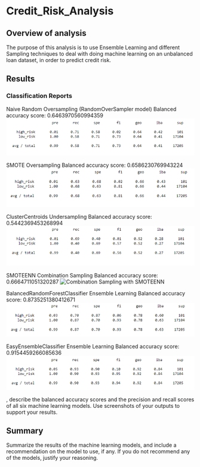 # Credit_Risk_Analysis

## Overview of analysis

The purpose of this analysis is to use Ensemble Learning and different Sampling techniques to deal with doing machine learning on an unbalanced loan dataset, in order to predict credit risk. 

## Results

### Classification Reports

Naive Random Oversampling (RandomOverSampler model)
Balanced accuracy score: 0.6463970560994359
![Oversampling with RandomOverSampler](/Images/RandomOverSampler_classificationReport.PNG)

SMOTE Oversampling
Balanced accuracy score: 0.6586230769943224
![Oversampling with SMOTE](/Images/SMOTE_classificationReport.PNG)

ClusterCentroids Undersampling
Balanced accuracy score: 0.5442369453268994
![Undersampling with ClusterCentroids](/Images/ClusterCentroids_classificationReport.PNG)

SMOTEENN Combination Sampling
Balanced accuracy score: 0.6664711051320287
![Combination Sampling with SMOTEENN](/Images/SMOTEEN_classificationReport.PNG)

BalancedRandomForestClassifier Ensemble Learning
Balanced accuracy score: 0.8735251380412671
![Ensemble Learning with BalancedRandomForestClassifier](/Images/BalancedRandomForestClassifier_classificationReport.PNG)

EasyEnsembleClassifier Ensemble Learning
Balanced accuracy score: 0.9154459266085636
![Ensemble Learning with EasyEnsembleClassifier](/Images/EasyEnsembleClassifier_classificationReport.PNG)


, describe the balanced accuracy scores and the precision and recall scores of all six machine learning models. Use screenshots of your outputs to support your results.

## Summary

Summarize the results of the machine learning models, and include a recommendation on the model to use, if any. If you do not recommend any of the models, justify your reasoning.